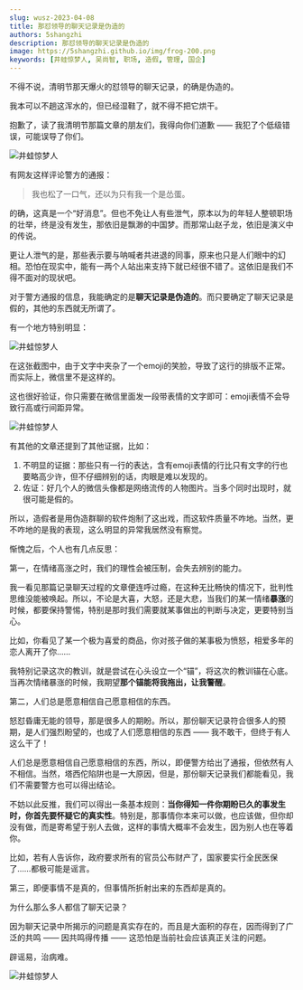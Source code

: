```yaml
---
slug: wusz-2023-04-08
title: 那怼领导的聊天记录是伪造的
authors: 5shangzhi
description: 那怼领导的聊天记录是伪造的
image: https://5shangzhi.github.io/img/frog-200.png
keywords: [井蛙惊梦人, 吴尚智, 职场, 造假, 管理, 国企]
---
```


不得不说，清明节那天爆火的怼领导的聊天记录，的确是伪造的。

我本可以不趟这浑水的，但已经湿鞋了，就不得不把它烘干。

抱歉了，读了我清明节那篇文章的朋友们，我得向你们道歉 —— 我犯了个低级错误，可能误导了你们。

![井蛙惊梦人](images/2023-04-08/1.jpeg)

有网友这样评论警方的通报：

> 我也松了一口气，还以为只有我一个是怂蛋。

的确，这真是一个“好消息”。但也不免让人有些泄气，原本以为的年轻人整顿职场的壮举，终是没有发生，那依旧是飘渺的中国梦。而那常山赵子龙，依旧是演义中的传说。

更让人泄气的是，那些表示要与呐喊者共进退的同事，原来也只是人们眼中的幻相。恐怕在现实中，能有一两个人站出来支持下就已经很不错了。这依旧是我们不得不面对的现状吧。

对于警方通报的信息，我能确定的是**聊天记录是伪造的**。而只要确定了聊天记录是假的，其他的东西就无所谓了。

有一个地方特别明显：

![井蛙惊梦人](images/2023-04-08/2.jpeg)

在这张截图中，由于文字中夹杂了一个emoji的笑脸，导致了这行的排版不正常。而实际上，微信里不是这样的。

这也很好验证，你只需要在微信里面发一段带表情的文字即可：emoji表情不会导致行高或行间距异常。

![井蛙惊梦人](images/2023-04-08/3.jpeg)

有其他的文章还提到了其他证据，比如：

1. 不明显的证据：那些只有一行的表达，含有emoji表情的行比只有文字的行也要略高少许，但不仔细辨别的话，肉眼是难以发现的。
2. 佐证：好几个人的微信头像都是网络流传的人物图片。当多个同时出现时，就很可能是假的。

所以，造假者是用伪造群聊的软件炮制了这出戏，而这软件质量不咋地。当然，更不咋地的是我的表现，这么明显的异常我居然没有察觉。

惭愧之后，个人也有几点反思：

第一，在情绪高涨之时，我们的理性会被压制，会失去辨别的能力。

我一看见那篇记录聊天过程的文章便连呼过瘾，在这种无比畅快的情况下，批判性思维没能被唤起。所以，不论是大喜，大怒，还是大悲，当我们的某一情绪**暴涨**的时候，都要保持警惕，特别是那时我们需要就某事做出的判断与决定，更要特别当心。

比如，你看见了某一个极为喜爱的商品，你对孩子做的某事极为愤怒，相爱多年的恋人离开了你……

我特别记录这次的教训，就是尝试在心头设立一个“锚”，将这次的教训锚在心底。当再次情绪暴涨的时候，我期望**那个锚能将我拖出，让我警醒**。

第二，人们总是愿意相信自己愿意相信的东西。

怒怼昏庸无能的领导，那是很多人的期盼。所以，那份聊天记录符合很多人的预期，是人们强烈盼望的，也成了人们愿意相信的东西 —— 我不敢干，但终于有人这么干了！

人们总是愿意相信自己愿意相信的东西，所以，即便警方给出了通报，但依然有人不相信。当然，塔西佗陷阱也是一大原因，但是，那份聊天记录我们都能看见，我们不需要警方也可以得出结论。

不妨以此反推，我们可以得出一条基本规则：**当你得知一件你期盼已久的事发生时，你首先要怀疑它的真实性**。特别是，那事情你本来可以做，也应该做，但你却没有做，而是寄希望于别人去做，这样的事情大概率不会发生，因为别人也在等着你。

比如，若有人告诉你，政府要求所有的官员公布财产了，国家要实行全民医保了……都极可能是谣言。

第三，即便事情不是真的，但事情所折射出来的东西却是真的。

为什么那么多人都信了聊天记录？

因为聊天记录中所揭示的问题是真实存在的，而且是大面积的存在，因而得到了广泛的共鸣 —— 因共鸣得传播 —— 这恐怕是当前社会应该真正关注的问题。

辟谣易，治病难。

![井蛙惊梦人](https://5shangzhi.github.io/img/frog.jpeg)
